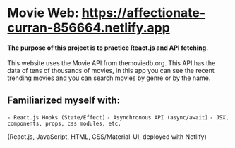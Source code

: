 # Movie Web: https://affectionate-curran-856664.netlify.app

#### The purpose of this project is to practice React.js and API fetching.

This website uses the Movie API from themoviedb.org. This API has the data of tens of thousands of movies, in this app you can see the recent trending movies and you can search movies by genre or by the name.

## Familiarized myself with:
`- React.js Hooks (State/Effect)`
`- Asynchronous API (async/await)`
`- JSX, components, props, css modules, etc.`

(React.js, JavaScript, HTML, CSS/Material-UI, deployed with Netlify)
